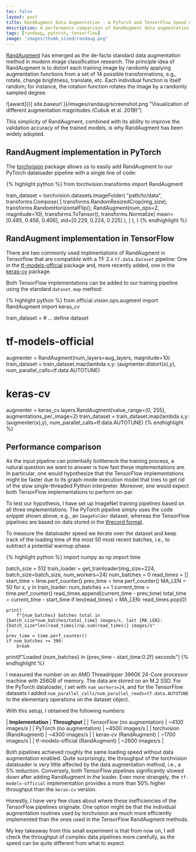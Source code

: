 ```yaml
---
toc: false
layout: post
title: RandAugment Data Augmentation - A PyTorch and TensorFlow Speed Comparison
description: A performance comparison of RandAugment data augmentation between PyTorch and TensorFlow
tags: [randaug, pytorch, tensorflow]
image: "images/thumb_sized/randaug.png"
---
```



[RandAugment](https://arxiv.org/pdf/1909.13719.pdf) has emerged as the de-facto standard data augmentation method in modern image classification research. The principle idea of RandAugment is to distort each training image by randomly applying augmentation functions from a set of 14 possible transformations, e.g., rotate, change brightness, translate, etc.
Each individual function is itself random; for instance, the rotation function rotates the image by a randomly sampled degree. 

![award]({{ site.baseurl }}/images/randaug/screenshot.png "Visualization of different augmentation magnitudes (Cubuk et al. 2019)")

This simplicity of RandAugment, combined with its ability to improve the validation accuracy of the trained models, is why RandAugment has been widely adopted.
 
## RandAugment implementation in PyTorch
The [torchvision](https://pytorch.org/vision/stable/index.html) package allows us to easily add RandAugment to our PyTorch dataloader pipeline with a single line of code:

{% highlight python %}
from torchvision.transforms import RandAugment

train_dataset = torchvision.datasets.ImageFolder(
    "path/to/data",
    transforms.Compose(
        [
            transforms.RandomResizedCrop(img_size),
            transforms.RandomHorizontalFlip(),
            RandAugment(num_ops=2, magnitude=10),
            transforms.ToTensor(),
            transforms.Normalize(
                mean=[0.485, 0.456, 0.406], std=[0.229, 0.224, 0.225]
            ),
        ]
    ),
)
{% endhighlight %}

## RandAugment implementation in TensorFlow
There are two commonly used implmentations of RandAugment in Tensorflow that are compatible with a TF 2.x ```tf.data.Dataset``` pipeline: One in the [tf-models-official](https://github.com/tensorflow/models) package and, more recently added, one in the [keras-cv](https://keras.io/api/keras_cv/layers/preprocessing/rand_augment/) package.

Both TensorFlow implementations can be added to our training pipeline using the standard ```dataset.map``` method:

{% highlight python %}
from official.vision.ops.augment import RandAugment
import keras_cv

train_dataset = # ... define dataset

# tf-models-official 
augmenter = RandAugment(num_layers=aug_layers, magnitude=10)
train_dataset = train_dataset.map(lambda x,y: (augmenter.distort(x),y), num_parallel_calls=tf.data.AUTOTUNE)

# keras-cv
augmenter = keras_cv.layers.RandAugment(value_range=(0, 255), augmentations_per_image=2)
train_dataset = train_dataset.map(lambda x,y: (augmenter(x),y), num_parallel_calls=tf.data.AUTOTUNE)
{% endhighlight %}


## Performance comparison
As the input pipeline can potentially bottleneck the training process, a natural question we want to answer is how fast these implementations are. In particular, one would hypothesize that the TensorFlow implementations might be faster due to its graph-mode execution model that tries to get rid of the slow single-threaded Python interpreter. 
Moreover, one would expect both TensorFlow implementations to perform on-par.

To test our hypothesis, I have set up ImageNet training pipelines based on all three implementations.
The PyTorch pipeline simply uses the code snippet shown above, e.g., an ```ImageFolder``` dataset, whereas the TensorFlow pipelines are based on data stored in the [tfrecord format](https://www.kaggle.com/code/hmendonca/imagenet-1k-tfrecords-ilsvrc2012-tf2-helloworld).

To measure the dataloader speed we iterate over the dataset and keep track of the loading time of the most 50 most recent batches, i.e., to subtract a potential warmup phase.

{% highlight python %}
import numpy as np
import time

batch_size = 512
train_loader = get_trainloader(img_size=224, batch_size=batch_size, num_workers=24)
num_batches = 0
read_times = []
start_time = time.perf_counter()
prev_time = time.perf_counter()
MA_LEN = 50
for x, y in train_loader:
    num_batches += 1
    current_time = time.perf_counter()
    read_times.append(current_time - prev_time)
    total_time = current_time - start_time
    if len(read_times) > MA_LEN:
        read_times.pop(0)

    print(
        f"{num_batches} batches total in {batch_size*num_batches/total_time} images/s, last {MA_LEN}: {batch_size*len(read_times)/np.sum(read_times)} images/s"
    )
    prev_time = time.perf_counter()
    if num_batches >= 300:
        break

print(f"Loaded {num_batches} in {prev_time - start_time:0.2f} seconds")
{% endhighlight %}


I measured the number on an AMD Threadripper 3960X 24-Core processor machine with 256GB of memory. The data are stored on an M.2 SSD. For the PyTorch dataloader, I  set with ```num_workers=24```, and for the TensorFlow datasets I added ```num_parallel_calls/num_parallel_reads=tf.data.AUTOTUNE``` to the elementary operations on the dataset object. 

With this setup, I obtained the following numbers:

| **Implementation** | **Throughput** |
| TensorFlow (no augmentation) | ~4100 images/s |
| PyTorch (no augmentation) | ~4500 images/s |
| torchvision (RandAugment) | ~4300 images/s |
| keras-cv (RandAugment) | ~1700 images/s |
| tf-models-official (RandAugment) | ~2600 images/s |

Both pipelines achieved roughly the same loading speed without data augmentation enabled.
Quite surprisingly, the throughput of the torchvision dataloader is very little affected by the data augmentation method, i.e., a 5% reduction.
Conversely, both TensorFlow pipelines significantly slowed down after adding RandAugment in the loader. Even more strangely, the ```tf-models-official``` implementation provides a more than 50% higher throughput than the ```keras-cv``` version.

Honestly, I have very few clues about where these inefficiencies of the TensorFlow pipelines originate. One option might be that the individual augmentation routines used by torchvision are much more efficiently implemented than the ones used in the TensorFlow RandAugment methods.  

My key takeaway from this small experiment is that from now on, I will check the throughput of complex data pipelines more carefully, as the speed can be quite different from what to expect.
 
